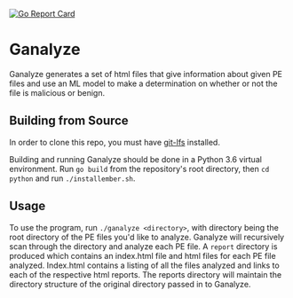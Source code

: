 [![Go Report Card](https://goreportcard.com/badge/github.com/masonj188/ganalyze)](https://goreportcard.com/report/github.com/masonj188/ganalyze)

# Ganalyze
Ganalyze generates a set of html files that give information about given PE files and use an ML model to make a determination on whether or not the file is malicious or benign.

## Building from Source

In order to clone this repo, you must have [git-lfs](https://git-lfs.github.com/) installed.

Building and running Ganalyze should be done in a Python 3.6 virtual environment. Run `go build` from the repository's root directory, then `cd python` and run `./installember.sh`.

## Usage

To use the program, run `./ganalyze <directory>`, with directory being the root directory of the PE files you'd like to analyze.  Ganalyze will recursively scan through the directory and analyze each PE file. A `report` directory is produced which contains an index.html file and html files for each PE file analyzed. Index.html contains a listing of all the files analyzed and links to each of the respective html reports.  The reports directory will maintain the directory structure of the original directory passed in to Ganalyze.
